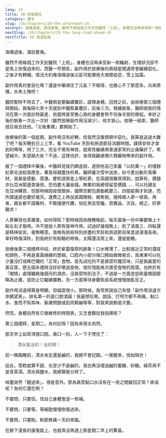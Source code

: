 ```yaml
---
lang: zh
title: 28 劫後餘生
category: 重生
slug: /zh/chapters/28-the-aftermath-zh
excerpt: 海嘯過後，滿目蒼夷。雖然不用每個工作天到醫院「上班」，身體也沒再承受新一劑輻射，生理狀況卻不是馬上恢復過來。
nextSlug: /zh/chapters/29-the-long-road-ahead-zh
nextTitle: 29 漫漫長路
---
```


<p class="cn">海嘯過後，滿目蒼夷。

<p class="cn">雖然不用每個工作天到醫院「上班」，身體也沒再承受新一劑輻射，生理狀況卻不是馬上恢復過來的。西醫一早預告，副作用於放療後的兩個星期通常會繼續惡化，之後才有轉機。情況大約像海嘯過後災區可能爆發大規模疫症，雪上加霜。

<p class="cn">副作用真的會惡化嗎？還是中藥保住了元氣？不曉得，也擔心不了那麼多。兵來將擋，水來土掩吧！

<p class="cn">醫院暫時不用去了，中醫倒是要繼續覆診，調理身體。回想之前，由放療第三個禮拜開始，我每隔七至十天就到中醫那裏覆診，前後三次。根據脈象，醫師說我的情況在第一次面診時最差，他當時甚至擔心我的身體會熬不住後半部的療程。幸好之後的脈象一次比一次好（雖然放療副作用沒減少），他才放心。放療一結束，醫師就召我去找他。「災後重建」要開始了。

<p class="cn">放療後的第一個星期，副作用沒有好轉，但竟然沒像預期中惡化。我算是逃過大難了吧？每天睡到日上三竿，看 YouTube 烹飪和旅遊節目消磨時間。謹慎安排才拿到的嗎啡，用了三次，完全不覺有神效，就索性繼續用普通家常的止痛藥好了。希望越大，失望越大矣？不過，這樣也好，省得我顧慮鴉片類藥物帶來的副作用。

<p class="cn">服了一個禮拜中藥後，中醫師見我仍頗虛弱，遂把他自己家裏「以防萬一」的僅餘紅蔘全送給我應急，著我母親盡快煎煮。醫師屢次雪中送炭，如今更出動珍貴藥材，我甚是感動、感激。要知道那是上等紅蔘，在英國很難買得到，就算有，價錢亦比亞洲那邊貴幾倍，恐怕要大灑金錢。無業的我總得留意價錢...... 可以托親友在亞洲購買，但那時候因疫情關係，國際空郵包裹動輒要三、四個星期才到達，而所謂速遞也要好幾天。運費之上再加英國關稅、銷售稅，隨時跟人蔘一樣貴。再者，親友都不諳藥材，不敢隨便代購，怕在黑店受騙，買贗品、次貨。總之，好蔘難求！

<p class="cn">人蔘藥效也真厲害。如何得知？那時候因為晚睡晚起，每天最後一份中藥要晚上十點左右才服用。冷不提放人蔘有提神作用，試過好幾個晚上，到了凌晨三、四點還是精神奕奕，毫無睡意。我唯有挑些特別詳盡的烹飪和旅遊節目來度過漫漫長夜。幸好時值深秋，到我終於有點睏的時候，太陽還沒爬上來，還是能睡。

<p class="cn">放療後第二個禮拜中段，終於嶄露復原的跡象！口水稀薄了，比較接近正常的濃度和顏色，不再是黃黃綠綠的漿糊。口腔內小部分傷口開始微微癒合，我漸漸可以吃少量沒打成稀巴爛的「正常」食物。首先試吃的不是甚麼珍饈百味，只是我最愛的黃豆芽。歷五個多禮拜沒好好嚼過食物，很珍惜能再次感受食物的質感。也終於有「閑情」處理纏繞幾個月的濕疹。沒甚麼特別法子，不過是一方面塗低劑量類固醇略為止癢，並防止它繼續擴散，另一方面等待身體免疫系統慢慢撥亂反正。

<p class="cn">副作用消退得算是明顯，但幅度很小。那時候，我常笑說自己有個「副作用消退次序願望表」，排名第一的是口腔潰瘍！我最想吃喝、說話、打呵欠都不再痛。黏口水、食而不知其味、髮膚問題或肌肉緊繃等等，對我來說都是次要。

<p class="cn">然而，身體自然有它做維修的時間表，又怎會聽從我指揮呢？

<p class="cn">第三個禮拜，星期二。為何記得？因為來得太突然。

<p class="cn">那天早上如常清理口腔。漱口一刻，人一下子愣住了：

<blockquote class="cn">清水是淡的！淡的啊！</blockquote>

<p class="cn">前一晚臨睡前，清水肯定還是鹹的，我絕不會記錯。一覺醒來，恍如隔世！

<p class="cn">從此，雪糕就算不甜，也至少不是鹹的。我也再沒嚐過鹹的蜜糖、砂糖。綠茶再不是青菜湯。清水與鹽水，我總算能分辨了。

<p class="cn">味蕾突然「醒過來」，很是意外。那為甚麼黏口水沒有在一夜之間變回正常？痱滋呢？為何它還在啊？

<p class="cn">不要問，只要信。信自己身體會逐一修補。

<p class="cn">不要問，只要等。等細胞慢慢恢復過來。

<p class="cn">不要問，只要盼。盼那無痛一天的來臨。

<p class="cn">在餘下漫長的康復路上，也就真沒再遇上那星期二早上的驚喜。
